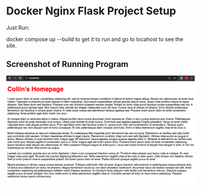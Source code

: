 # Docker Nginx Flask Project Setup

Just Run:

docker compose up --build to get it to run and go to locahost to see the site.

## Screenshot of Running Program

![Running Program](screenshots/FirstWebsite.png)

